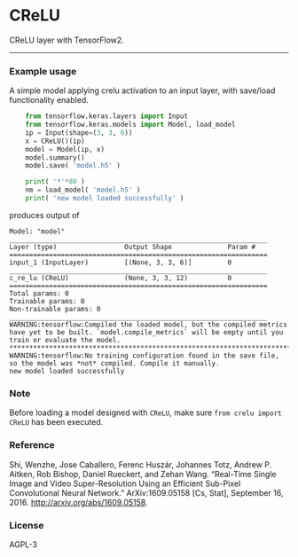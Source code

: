 # CReLU

CReLU layer with TensorFlow2.

----

### Example usage

A simple model applying crelu activation to an input layer, with save/load functionality enabled.

```python
    from tensorflow.keras.layers import Input
    from tensorflow.keras.models import Model, load_model
    ip = Input(shape=(3, 3, 6))
    x = CReLU()(ip)
    model = Model(ip, x)
    model.summary()
    model.save( 'model.h5' )

    print( '*'*80 )
    nm = load_model( 'model.h5' )
    print( 'new model loaded successfully' )
```

produces output of

```
Model: "model"
_________________________________________________________________
Layer (type)                 Output Shape              Param #
=================================================================
input_1 (InputLayer)         [(None, 3, 3, 6)]         0
_________________________________________________________________
c_re_lu (CReLU)              (None, 3, 3, 12)          0
=================================================================
Total params: 0
Trainable params: 0
Non-trainable params: 0
_________________________________________________________________
WARNING:tensorflow:Compiled the loaded model, but the compiled metrics have yet to be built. `model.compile_metrics` will be empty until you train or evaluate the model.
********************************************************************************
WARNING:tensorflow:No training configuration found in the save file, so the model was *not* compiled. Compile it manually.
new model loaded successfully
```

### Note

Before loading a model designed with `CReLU`, make sure `from crelu import CReLU` has been executed.

### Reference

Shi, Wenzhe, Jose Caballero, Ferenc Huszár, Johannes Totz, Andrew P. Aitken, Rob Bishop, Daniel Rueckert, and Zehan Wang. “Real-Time Single Image and Video Super-Resolution Using an Efficient Sub-Pixel Convolutional Neural Network.” ArXiv:1609.05158 [Cs, Stat], September 16, 2016. http://arxiv.org/abs/1609.05158.

### License

AGPL-3

